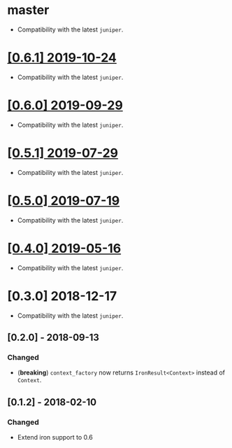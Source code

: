 # master

- Compatibility with the latest `juniper`.

# [[0.6.1] 2019-10-24](https://github.com/graphql-rust/juniper/releases/tag/juniper_iron-0.6.1)

- Compatibility with the latest `juniper`.

# [[0.6.0] 2019-09-29](https://github.com/graphql-rust/juniper/releases/tag/juniper_iron-0.6.0)

- Compatibility with the latest `juniper`.

# [[0.5.1] 2019-07-29](https://github.com/graphql-rust/juniper/releases/tag/juniper_iron-0.5.1)

- Compatibility with the latest `juniper`.

# [[0.5.0] 2019-07-19](https://github.com/graphql-rust/juniper/releases/tag/juniper_iron-0.5.0)

- Compatibility with the latest `juniper`.

# [[0.4.0] 2019-05-16](https://github.com/graphql-rust/juniper/releases/tag/juniper_iron-0.4.0)

- Compatibility with the latest `juniper`.

# [0.3.0] 2018-12-17

- Compatibility with the latest `juniper`.

## [0.2.0] - 2018-09-13

### Changed

- (**breaking**) `context_factory` now returns `IronResult<Context>` instead of `Context`.

## [0.1.2] - 2018-02-10

### Changed

- Extend iron support to 0.6
